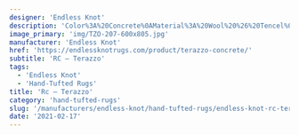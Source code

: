 ```yaml
---
designer: 'Endless Knot'
description: 'Color%3A%20Concrete%0AMaterial%3A%20Wool%20%26%20Tencel%0ACollection%3A%20Hand-Tufted%20Collection'
image_primary: 'img/TZO-207-600x805.jpg'
manufacturer: 'Endless Knot'
href: 'https://endlessknotrugs.com/product/terazzo-concrete/'
subtitle: 'RC – Terazzo'
tags:
  - 'Endless Knot'
  - 'Hand-Tufted Rugs'
title: 'Rc – Terazzo'
category: 'hand-tufted-rugs'
slug: '/manufacturers/endless-knot/hand-tufted-rugs/endless-knot-rc-terazzo'
date: '2021-02-17'
---
```

